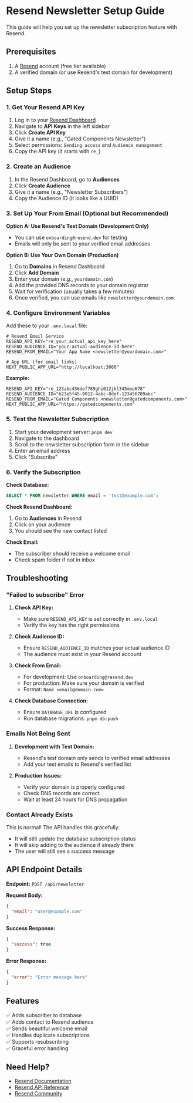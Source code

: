 # Resend Newsletter Setup Guide

This guide will help you set up the newsletter subscription feature with Resend.

## Prerequisites

1. A [Resend](https://resend.com) account (free tier available)
2. A verified domain (or use Resend's test domain for development)

## Setup Steps

### 1. Get Your Resend API Key

1. Log in to your [Resend Dashboard](https://resend.com/overview)
2. Navigate to **API Keys** in the left sidebar
3. Click **Create API Key**
4. Give it a name (e.g., "Gated Components Newsletter")
5. Select permissions: `Sending access` and `Audience management`
6. Copy the API key (it starts with `re_`)

### 2. Create an Audience

1. In the Resend Dashboard, go to **Audiences**
2. Click **Create Audience**
3. Give it a name (e.g., "Newsletter Subscribers")
4. Copy the Audience ID (it looks like a UUID)

### 3. Set Up Your From Email (Optional but Recommended)

**Option A: Use Resend's Test Domain (Development Only)**
- You can use `onboarding@resend.dev` for testing
- Emails will only be sent to your verified email addresses

**Option B: Use Your Own Domain (Production)**
1. Go to **Domains** in Resend Dashboard
2. Click **Add Domain**
3. Enter your domain (e.g., `yourdomain.com`)
4. Add the provided DNS records to your domain registrar
5. Wait for verification (usually takes a few minutes)
6. Once verified, you can use emails like `newsletter@yourdomain.com`

### 4. Configure Environment Variables

Add these to your `.env.local` file:

```env
# Resend Email Service
RESEND_API_KEY="re_your_actual_api_key_here"
RESEND_AUDIENCE_ID="your-actual-audience-id-here"
RESEND_FROM_EMAIL="Your App Name <newsletter@yourdomain.com>"

# App URL (for email links)
NEXT_PUBLIC_APP_URL="http://localhost:3000"
```

**Example:**
```env
RESEND_API_KEY="re_123abc456def789ghi012jkl345mno678"
RESEND_AUDIENCE_ID="b23e5f45-9012-4abc-8def-123456789abc"
RESEND_FROM_EMAIL="Gated Components <newsletter@gatedcomponents.com>"
NEXT_PUBLIC_APP_URL="https://gatedcomponents.com"
```

### 5. Test the Newsletter Subscription

1. Start your development server: `pnpm dev`
2. Navigate to the dashboard
3. Scroll to the newsletter subscription form in the sidebar
4. Enter an email address
5. Click "Subscribe"

### 6. Verify the Subscription

**Check Database:**
```sql
SELECT * FROM newsletter WHERE email = 'test@example.com';
```

**Check Resend Dashboard:**
1. Go to **Audiences** in Resend
2. Click on your audience
3. You should see the new contact listed

**Check Email:**
- The subscriber should receive a welcome email
- Check spam folder if not in inbox

## Troubleshooting

### "Failed to subscribe" Error

1. **Check API Key:**
   - Make sure `RESEND_API_KEY` is set correctly in `.env.local`
   - Verify the key has the right permissions

2. **Check Audience ID:**
   - Ensure `RESEND_AUDIENCE_ID` matches your actual audience ID
   - The audience must exist in your Resend account

3. **Check From Email:**
   - For development: Use `onboarding@resend.dev`
   - For production: Make sure your domain is verified
   - Format: `Name <email@domain.com>`

4. **Check Database Connection:**
   - Ensure `DATABASE_URL` is configured
   - Run database migrations: `pnpm db:push`

### Emails Not Being Sent

1. **Development with Test Domain:**
   - Resend's test domain only sends to verified email addresses
   - Add your test emails to Resend's verified list

2. **Production Issues:**
   - Verify your domain is properly configured
   - Check DNS records are correct
   - Wait at least 24 hours for DNS propagation

### Contact Already Exists

This is normal! The API handles this gracefully:
- It will still update the database subscription status
- It will skip adding to the audience if already there
- The user will still see a success message

## API Endpoint Details

**Endpoint:** `POST /api/newsletter`

**Request Body:**
```json
{
  "email": "user@example.com"
}
```

**Success Response:**
```json
{
  "success": true
}
```

**Error Response:**
```json
{
  "error": "Error message here"
}
```

## Features

✅ Adds subscriber to database  
✅ Adds contact to Resend audience  
✅ Sends beautiful welcome email  
✅ Handles duplicate subscriptions  
✅ Supports resubscribing  
✅ Graceful error handling  

## Need Help?

- [Resend Documentation](https://resend.com/docs)
- [Resend API Reference](https://resend.com/docs/api-reference/introduction)
- [Resend Community](https://resend.com/community)
